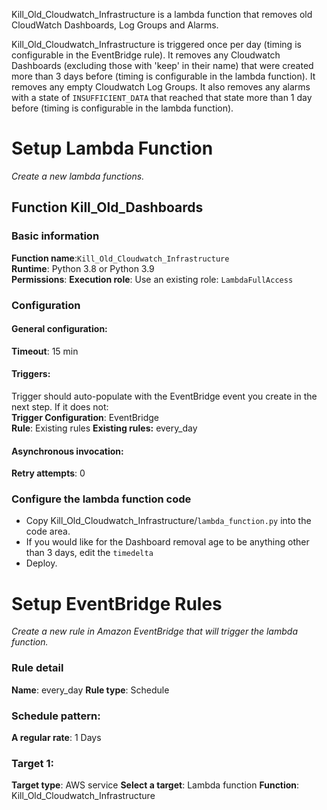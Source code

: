 Kill_Old_Cloudwatch_Infrastructure is a lambda function that removes old CloudWatch Dashboards, Log Groups and Alarms.

Kill_Old_Cloudwatch_Infrastructure is triggered once per day (timing is configurable in the EventBridge rule). 
It removes any Cloudwatch Dashboards (excluding those with 'keep' in their name) that were created more than 3 days before (timing is configurable in the lambda function).
It removes any empty Cloudwatch Log Groups.
It also removes any alarms with a state of `INSUFFICIENT_DATA` that reached that state more than 1 day before (timing is configurable in the lambda function).

# Setup Lambda Function

*Create a new lambda functions.*

## Function Kill_Old_Dashboards

### Basic information
**Function name**:`Kill_Old_Cloudwatch_Infrastructure`  
**Runtime**: Python 3.8 or Python 3.9  
**Permissions**: **Execution role**: Use an existing role:  `LambdaFullAccess`

### Configuration
#### General configuration:  
**Timeout**: 15 min  

#### Triggers:
Trigger should auto-populate with the EventBridge event you create in the next step.
If it does not:  
**Trigger Configuration**: EventBridge  
**Rule**: Existing rules
**Existing rules:** every_day

#### Asynchronous invocation:
**Retry attempts**: 0

### Configure the lambda function code
* Copy Kill_Old_Cloudwatch_Infrastructure/`lambda_function.py` into the code area.
* If you would like for the Dashboard removal age to be anything other than 3 days, edit the `timedelta`
* Deploy.

# Setup EventBridge Rules

*Create a new rule in Amazon EventBridge that will trigger the lambda function.*

### Rule detail
**Name**: every_day
**Rule type**: Schedule

### Schedule pattern:
**A regular rate**: 1 Days

### Target 1:
**Target type**: AWS service
**Select a target**: Lambda function
**Function**: Kill_Old_Cloudwatch_Infrastructure